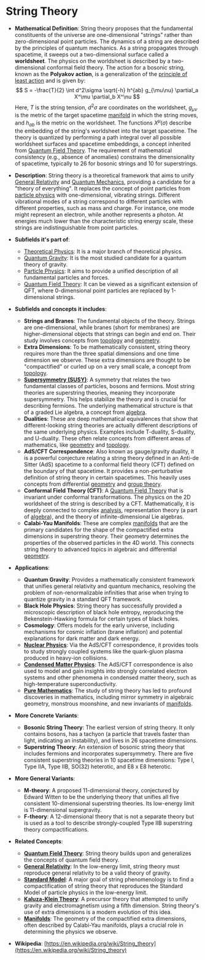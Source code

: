 # String Theory

- **Mathematical Definition**: String theory proposes that the fundamental constituents of the universe are one-dimensional "strings" rather than zero-dimensional point particles. The dynamics of a string are described by the principles of quantum mechanics. As a string propagates through spacetime, it sweeps out a two-dimensional surface called a **worldsheet**. The physics on the worldsheet is described by a two-dimensional conformal field theory. The action for a bosonic string, known as the **Polyakov action**, is a generalization of the [principle of least action](../analytical_mechanics/principle_of_least_action.md) and is given by:
$$ S = -\frac{T}{2} \int d^2\sigma \sqrt{-h} h^{ab} g_{\mu\nu} \partial_a X^\mu \partial_b X^\nu $$
  Here, $T$ is the string tension, $d^2\sigma$ are coordinates on the worldsheet, $g_{\mu\nu}$ is the metric of the target spacetime [manifold](../../pure_mathematics/geometry/manifold.md) in which the string moves, and $h_{ab}$ is the metric on the worldsheet. The functions $X^\mu(\sigma)$ describe the embedding of the string's worldsheet into the target spacetime. The theory is quantized by performing a path integral over all possible worldsheet surfaces and spacetime embeddings, a concept inherited from [Quantum Field Theory](./quantum_field_theory.md). The requirement of mathematical consistency (e.g., absence of anomalies) constrains the dimensionality of spacetime, typically to 26 for bosonic strings and 10 for superstrings.

- **Description**: String theory is a theoretical framework that aims to unify [General Relativity](../general_relativity/einstein_field_equations.md) and [Quantum Mechanics](../quantum_mechanics/schrodinger_equation.md), providing a candidate for a "theory of everything". It replaces the concept of point particles from [particle physics](../particle_physics/standard_model.md) with one-dimensional, vibrating strings. Different vibrational modes of a string correspond to different particles with different properties, such as mass and charge. For instance, one mode might represent an electron, while another represents a photon. At energies much lower than the characteristic string energy scale, these strings are indistinguishable from point particles.

- **Subfields it's part of**:
    - [Theoretical Physics](https://en.wikipedia.org/wiki/Theoretical_physics): It is a major branch of theoretical physics.
    - [Quantum Gravity](https://en.wikipedia.org/wiki/Quantum_gravity): It is the most studied candidate for a quantum theory of gravity.
    - [Particle Physics](../particle_physics/standard_model.md): It aims to provide a unified description of all fundamental particles and forces.
    - [Quantum Field Theory](./quantum_field_theory.md): It can be viewed as a significant extension of QFT, where 0-dimensional point particles are replaced by 1-dimensional strings.

- **Subfields and concepts it includes**:
    - **Strings and Branes**: The fundamental objects of the theory. Strings are one-dimensional, while branes (short for membranes) are higher-dimensional objects that strings can begin and end on. Their study involves concepts from [topology](../../pure_mathematics/topology/topological_space.md) and [geometry](../../pure_mathematics/geometry/manifold.md).
    - **Extra Dimensions**: To be mathematically consistent, string theory requires more than the three spatial dimensions and one time dimension we observe. These extra dimensions are thought to be "compactified" or curled up on a very small scale, a concept from [topology](../../pure_mathematics/topology/topological_space.md).
    - **[Supersymmetry (SUSY)](https://en.wikipedia.org/wiki/Supersymmetry)**: A symmetry that relates the two fundamental classes of particles, bosons and fermions. Most string theories are superstring theories, meaning they incorporate supersymmetry. This helps stabilize the theory and is crucial for describing fermions. The underlying mathematical structure is that of a graded Lie algebra, a concept from [algebra](../../pure_mathematics/algebra/group.md).
    - **Dualities**: These are deep mathematical equivalences that show that different-looking string theories are actually different descriptions of the same underlying physics. Examples include T-duality, S-duality, and U-duality. These often relate concepts from different areas of mathematics, like [geometry](../../pure_mathematics/geometry/manifold.md) and [topology](../../pure_mathematics/topology/topological_space.md).
    - **AdS/CFT Correspondence**: Also known as gauge/gravity duality, it is a powerful conjecture relating a string theory defined in an Anti-de Sitter (AdS) spacetime to a conformal field theory (CFT) defined on the boundary of that spacetime. It provides a non-perturbative definition of string theory in certain spacetimes. This heavily uses concepts from differential [geometry](../../pure_mathematics/geometry/manifold.md) and [group theory](../../pure_mathematics/algebra/group.md).
    - **Conformal Field Theory (CFT)**: A [Quantum Field Theory](./quantum_field_theory.md) that is invariant under conformal transformations. The physics on the 2D worldsheet of the string is described by a CFT. Mathematically, it is deeply connected to complex [analysis](../../pure_mathematics/analysis/derivative.md), representation theory (a part of [algebra](../../pure_mathematics/algebra/group.md)), and the theory of infinite-dimensional Lie algebras.
    - **Calabi-Yau Manifolds**: These are complex [manifolds](../../pure_mathematics/geometry/manifold.md) that are the primary candidates for the shape of the compactified extra dimensions in superstring theory. Their geometry determines the properties of the observed particles in the 4D world. This connects string theory to advanced topics in algebraic and differential [geometry](../../pure_mathematics/geometry/manifold.md).

- **Applications**:
    - **Quantum Gravity**: Provides a mathematically consistent framework that unifies general relativity and quantum mechanics, resolving the problem of non-renormalizable infinities that arise when trying to quantize gravity in a standard QFT framework.
    - **Black Hole Physics**: String theory has successfully provided a microscopic description of black hole entropy, reproducing the Bekenstein-Hawking formula for certain types of black holes.
    - **Cosmology**: Offers models for the early universe, including mechanisms for cosmic inflation (brane inflation) and potential explanations for dark matter and dark energy.
    - **[Nuclear Physics](https://en.wikipedia.org/wiki/Nuclear_physics)**: Via the AdS/CFT correspondence, it provides tools to study strongly coupled systems like the quark-gluon plasma produced in heavy-ion collisions.
    - **[Condensed Matter Physics](https://en.wikipedia.org/wiki/Condensed_matter_physics)**: The AdS/CFT correspondence is also used to model and gain insights into strongly correlated electron systems and other phenomena in condensed matter theory, such as high-temperature superconductivity.
    - **[Pure Mathematics](../../pure_mathematics/README.md)**: The study of string theory has led to profound discoveries in mathematics, including mirror symmetry in algebraic geometry, monstrous moonshine, and new invariants of [manifolds](../../pure_mathematics/geometry/manifold.md).

- **More Concrete Variants**:
    - **Bosonic String Theory**: The earliest version of string theory. It only contains bosons, has a tachyon (a particle that travels faster than light, indicating an instability), and lives in 26 spacetime dimensions.
    - **Superstring Theory**: An extension of bosonic string theory that includes fermions and incorporates supersymmetry. There are five consistent superstring theories in 10 spacetime dimensions: Type I, Type IIA, Type IIB, SO(32) heterotic, and E8 x E8 heterotic.

- **More General Variants**:
    - **M-theory**: A proposed 11-dimensional theory, conjectured by Edward Witten to be the underlying theory that unifies all five consistent 10-dimensional superstring theories. Its low-energy limit is 11-dimensional supergravity.
    - **F-theory**: A 12-dimensional theory that is not a separate theory but is used as a tool to describe strongly-coupled Type IIB superstring theory compactifications.

- **Related Concepts**:
    - **[Quantum Field Theory](./quantum_field_theory.md)**: String theory builds upon and generalizes the concepts of quantum field theory.
    - **[General Relativity](../general_relativity/einstein_field_equations.md)**: In the low-energy limit, string theory must reproduce general relativity to be a valid theory of gravity.
    - **[Standard Model](../particle_physics/standard_model.md)**: A major goal of string phenomenology is to find a compactification of string theory that reproduces the Standard Model of particle physics in the low-energy limit.
    - **[Kaluza-Klein Theory](https://en.wikipedia.org/wiki/Kaluza%E2%80%93Klein_theory)**: A precursor theory that attempted to unify gravity and electromagnetism using a fifth dimension. String theory's use of extra dimensions is a modern evolution of this idea.
    - **[Manifolds](../../pure_mathematics/geometry/manifold.md)**: The geometry of the compactified extra dimensions, often described by Calabi-Yau manifolds, plays a crucial role in determining the physics we observe.

- **Wikipedia**: [https://en.wikipedia.org/wiki/String_theory](https://en.wikipedia.org/wiki/String_theory)
